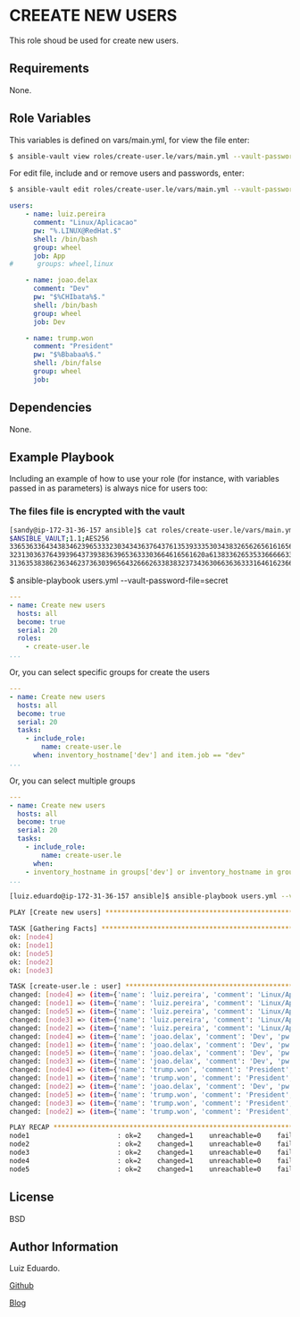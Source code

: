 CREEATE NEW USERS
=========

This role shoud be used for create new users.

Requirements
------------

None.

Role Variables
--------------

This variables is defined on vars/main.yml, for view the file enter:

```bash
$ ansible-vault view roles/create-user.le/vars/main.yml --vault-password-file=secret
```

For edit file, include and or remove users and passwords, enter:

```bash
$ ansible-vault edit roles/create-user.le/vars/main.yml --vault-password-file=secret
```

```yaml
users:
    - name: luiz.pereira
      comment: "Linux/Aplicacao"
      pw: "%.LINUX@RedHat.$"
      shell: /bin/bash
      group: wheel
      job: App
#      groups: wheel,linux

    - name: joao.delax
      comment: "Dev"
      pw: "$%CHIbata%$."
      shell: /bin/bash
      group: wheel
      job: Dev

    - name: trump.won
      comment: "President"
      pw: "$%Bbabaa%$."
      shell: /bin/false
      group: wheel
      job:
```

Dependencies
------------

None.

Example Playbook
----------------

Including an example of how to use your role (for instance, with variables passed in as parameters) is always nice for users too:

### The files file is encrypted with the vault

```bash
[sandy@ip-172-31-36-157 ansible]$ cat roles/create-user.le/vars/main.yml 
$ANSIBLE_VAULT;1.1;AES256
33653633643438346239653332303434363764376135393335303438326562656161656464623463
3231303637643939643739383639653633303664616561620a613833626535336666633766373865
31363538386236346237363039656432666263383832373436306636363331646162366333633561
```

$ ansible-playbook users.yml --vault-password-file=secret


```yaml
---
- name: Create new users 
  hosts: all
  become: true
  serial: 20
  roles:
    - create-user.le
...
```


Or, you can select specific groups for create the users

```yaml
---
- name: Create new users
  hosts: all
  become: true
  serial: 20
  tasks:
    - include_role:
        name: create-user.le
      when: inventory_hostname['dev'] and item.job == "dev"
...
```

Or, you can select multiple groups

```yaml
---
- name: Create new users
  hosts: all
  become: true
  serial: 20
  tasks:
    - include_role:
        name: create-user.le
      when: 
 	- inventory_hostname in groups['dev'] or inventory_hostname in groups['webservers']
...
```

```bash
[luiz.eduardo@ip-172-31-36-157 ansible]$ ansible-playbook users.yml --vault-password-file=secret

PLAY [Create new users] ********************************************************************************

TASK [Gathering Facts] *********************************************************************************
ok: [node4]
ok: [node1]
ok: [node5]
ok: [node2]
ok: [node3]

TASK [create-user.le : user] ***************************************************************************
changed: [node4] => (item={'name': 'luiz.pereira', 'comment': 'Linux/Aplicacao', 'pw': '%.LINUX@RedHat.$', 'shell': '/bin/bash', 'group': 'wheel', 'job': 'App'})
changed: [node1] => (item={'name': 'luiz.pereira', 'comment': 'Linux/Aplicacao', 'pw': '%.LINUX@RedHat.$', 'shell': '/bin/bash', 'group': 'wheel', 'job': 'App'})
changed: [node5] => (item={'name': 'luiz.pereira', 'comment': 'Linux/Aplicacao', 'pw': '%.LINUX@RedHat.$', 'shell': '/bin/bash', 'group': 'wheel', 'job': 'App'})
changed: [node3] => (item={'name': 'luiz.pereira', 'comment': 'Linux/Aplicacao', 'pw': '%.LINUX@RedHat.$', 'shell': '/bin/bash', 'group': 'wheel', 'job': 'App'})
changed: [node2] => (item={'name': 'luiz.pereira', 'comment': 'Linux/Aplicacao', 'pw': '%.LINUX@RedHat.$', 'shell': '/bin/bash', 'group': 'wheel', 'job': 'App'})
changed: [node4] => (item={'name': 'joao.delax', 'comment': 'Dev', 'pw': '$%CHIbata%$.', 'shell': '/bin/bash', 'group': 'wheel', 'job': 'Dev'})
changed: [node1] => (item={'name': 'joao.delax', 'comment': 'Dev', 'pw': '$%CHIbata%$.', 'shell': '/bin/bash', 'group': 'wheel', 'job': 'Dev'})
changed: [node5] => (item={'name': 'joao.delax', 'comment': 'Dev', 'pw': '$%CHIbata%$.', 'shell': '/bin/bash', 'group': 'wheel', 'job': 'Dev'})
changed: [node3] => (item={'name': 'joao.delax', 'comment': 'Dev', 'pw': '$%CHIbata%$.', 'shell': '/bin/bash', 'group': 'wheel', 'job': 'Dev'})
changed: [node4] => (item={'name': 'trump.won', 'comment': 'President', 'pw': '$%Bbabaa%$.', 'shell': '/bin/false', 'group': 'wheel', 'job': None})
changed: [node1] => (item={'name': 'trump.won', 'comment': 'President', 'pw': '$%Bbabaa%$.', 'shell': '/bin/false', 'group': 'wheel', 'job': None})
changed: [node2] => (item={'name': 'joao.delax', 'comment': 'Dev', 'pw': '$%CHIbata%$.', 'shell': '/bin/bash', 'group': 'wheel', 'job': 'Dev'})
changed: [node5] => (item={'name': 'trump.won', 'comment': 'President', 'pw': '$%Bbabaa%$.', 'shell': '/bin/false', 'group': 'wheel', 'job': None})
changed: [node3] => (item={'name': 'trump.won', 'comment': 'President', 'pw': '$%Bbabaa%$.', 'shell': '/bin/false', 'group': 'wheel', 'job': None})
changed: [node2] => (item={'name': 'trump.won', 'comment': 'President', 'pw': '$%Bbabaa%$.', 'shell': '/bin/false', 'group': 'wheel', 'job': None})

PLAY RECAP *********************************************************************************************
node1                      : ok=2    changed=1    unreachable=0    failed=0    skipped=0    rescued=0    ignored=0   
node2                      : ok=2    changed=1    unreachable=0    failed=0    skipped=0    rescued=0    ignored=0   
node3                      : ok=2    changed=1    unreachable=0    failed=0    skipped=0    rescued=0    ignored=0   
node4                      : ok=2    changed=1    unreachable=0    failed=0    skipped=0    rescued=0    ignored=0   
node5                      : ok=2    changed=1    unreachable=0    failed=0    skipped=0    rescued=0    ignored=0   
```



License
-------

BSD

Author Information
------------------

Luiz Eduardo. 


[Github](https://github.com/isweluiz)


[Blog](http://blog.isweluiz.com.br)

